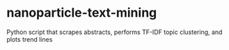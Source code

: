 # nanoparticle-text-mining
Python script that scrapes abstracts, performs TF-IDF topic clustering, and plots trend lines
